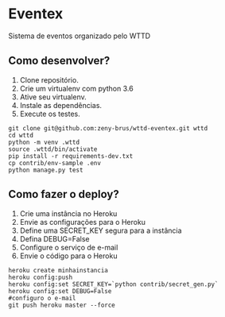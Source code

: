 # Eventex
Sistema de eventos organizado pelo WTTD

## Como desenvolver?

1. Clone repositório.
2. Crie um virtualenv com python 3.6
3. Ative seu virtualenv.
4. Instale as dependências.
5. Execute os testes.

```console
git clone git@github.com:zeny-brus/wttd-eventex.git wttd
cd wttd
python -m venv .wttd
source .wttd/bin/activate
pip install -r requirements-dev.txt
cp contrib/env-sample .env
python manage.py test 
```
## Como fazer o deploy?

1. Crie uma instância no Heroku
2. Envie as configurações para o Heroku
3. Define uma SECRET_KEY segura para a instância
4. Defina DEBUG=False
5. Configure o serviço de e-mail
6. Envie o código para o Heroku

```console
heroku create minhainstancia
heroku config:push
heroku config:set SECRET_KEY=`python contrib/secret_gen.py`
heroku config:set DEBUG=False
#configuro o e-mail
git push heroku master --force
```
